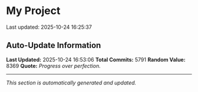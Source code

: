 # My Project


Last updated: 2025-10-24 16:25:37






































































































































































































































































































































































































































































































































































































































































































































































































































































































































































































































































































































































































































































































































































































































































































































































































































































































































































































































































































































































































































































































































































































































































































































































































































































































































































































































































































































































































































































































































































































































































































































































































































































































































































































































































































































































































































































































































































































































































































































































































































































































































































































































































































































































































































































































































































































































































































































































































































































































































































































































































































































































































































































































































































































































































































































































































































































































































































































































































































































































































































































































































































































































































































































































































































## Auto-Update Information

**Last Updated:** 2025-10-24 16:53:06
**Total Commits:** 5791
**Random Value:** 8369
**Quote:** _Progress over perfection._

---
_This section is automatically generated and updated._